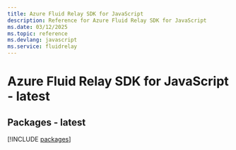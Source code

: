 ```yaml
---
title: Azure Fluid Relay SDK for JavaScript
description: Reference for Azure Fluid Relay SDK for JavaScript
ms.date: 03/12/2025
ms.topic: reference
ms.devlang: javascript
ms.service: fluidrelay
---
```

# Azure Fluid Relay SDK for JavaScript - latest
## Packages - latest
[!INCLUDE [packages](fluid-relay-index.md)]